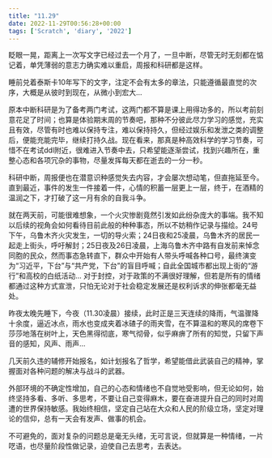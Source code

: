 ```yaml
---
title: "11.29"
date: 2022-11-29T00:56:28+00:00
tags: ['Scratch', 'diary', '2022']
---
```

眨眼一晃，距离上一次写文字已经过去一个月了，一旦中断，尽管无时无刻都在惦记着，单凭薄弱的意志力确实难以重启，周报和科研都是这样。

睡前兑着泰斯卡10年写下的文字，注定不会有太多的章法，只能遵循最直觉的次序，大概是从彼时到现在，从微小到宏大...

原本中断科研是为了备考两门考试，这两门都不算是课上用得功多的，所以考前刻意花足了时间；也算是体验期末周的节奏吧，那种不分彼此尽力学习的感觉，充实且有效，尽管有时也难以保持专注，难以保持持久，但经过娱乐和发泄之类的调整后，便能充能完毕，继续打持久战。现在看来，那真是种高效科学的学习节奏，可惜不在考试ddl附近，很难进入节奏中去，只希望能逐渐尝试，找到兴趣所在，重整心态和各项冗杂的事物，尽量发挥每天都在逝去的一分一秒。

科研中断，周报便也在潜意识种感觉失去内容，才会屡次想动笔，但直拖延至今。直到最近，事件的发生一件接着一件，心情的积蓄一层更上一层，终于，在酒精的温润之下，才打破了这一月有余的自我斗争。

就在两天前，可能很难想象，一个火灾惨剧竟然引发如此纷杂庞大的事端。我不知以后续的视角会如何看待目前此般的种种事态，所以不妨稍作记录与描绘。24号下午，乌鲁木齐火灾发生，一切的导火索；24日夜和25凌晨，乌鲁木齐的居民一起走上街头，呼吁解封；25日夜及26日凌晨，上海乌鲁木齐中路有自发前来悼念同胞的民众，然而事态急转直下，群众中开始有人带头呼喊各种口号，最终演变为“习近平，下台”与“共产党，下台”的盲目呼喊；自此全国城市都出现上街的“游行”和高校的白纸活动...
对于封控，对于政策的不满很好理解，但若是所有的情绪都通过这种方式宣泄，只怕无论对于社会稳定发展还是权利诉求的伸张都毫无益处。

昨夜太晚先睡下，今夜（11.30凌晨）接续，此时正是三天连续的降雨，气温骤降十余度，逼近冰点，雨水也变成夹着冰碴子的雨夹雪，在不算温和的寒风的席卷下莎莎地落在树叶上，天色黑得彻底，寒气彻骨，似乎麻痹了所有的知觉，只留下声音的感知，风声、雨声...

几天前久违的辅修开始报名，如计划报名了哲学，希望能借此武装自己的精神，掌握面对各种问题的解决与战斗的武器。

外部环境的不确定性增加，自己的心态和情绪也不自觉地受影响，但无论如何，始终坚持多看、多听、多思考，不要让自己变得麻木，要在奋进提升自己的同时对周遭的世界保持敏感。我始终相信，坚定自己站在大众和人民的阶级立场，坚定对理论的信仰，总有一天会有发声、做事的机会。

不可避免的，面对复杂的问题总是毫无头绪，无可言说，但就算是一种情绪，一片呓语，也尽量阶段性做记录，迫使自己去思考，去表达。